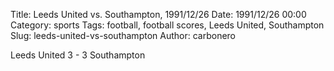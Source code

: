 Title: Leeds United vs. Southampton, 1991/12/26
Date: 1991/12/26 00:00
Category: sports
Tags: football, football scores, Leeds United, Southampton
Slug: leeds-united-vs-southampton
Author: carbonero


Leeds United 3 - 3 Southampton
